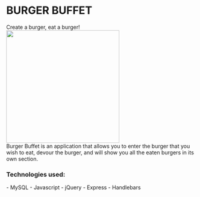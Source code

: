# BURGER BUFFET

Create a burger, eat a burger!
<br>
<img src="/images/rec.gif" height="300px" width="300px">
<br>
Burger Buffet is an application that allows you to enter the burger that you wish to eat, devour the burger, and will show you all the eaten burgers in its own section. <br>

<h3>Technologies used: </h3>
- MySQL
- Javascript 
- jQuery
- Express
- Handlebars
